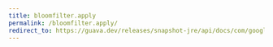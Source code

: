```yaml
---
title: bloomfilter.apply
permalink: /bloomfilter.apply/
redirect_to: https://guava.dev/releases/snapshot-jre/api/docs/com/google/common/hash/BloomFilter.html#apply-T-
---
```

